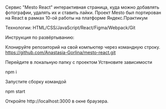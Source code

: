 Сервис "Mesto React"
интерактивная страница, куда можно добавлять фотографии, удалять их и ставить лайки. Проект Mesto был портирован на React в рамках 10-ой работы на платформе Яндекс.Практикум

Технологии: HTML/CSS/JavaScript/React/Figma/Webpack/Git

Инструкция по развёртыванию: 

Клонируйте репозиторий на свой компьютер через командную строку.
https://github.com/Anastasia-Gorlina/mesto-react.git

Перейдите в локальную папку с проектом
Уствновите зависимости

npm i

Запустите сборку командой

npm start

Откройте http://localhost:3000 в окне браузера.